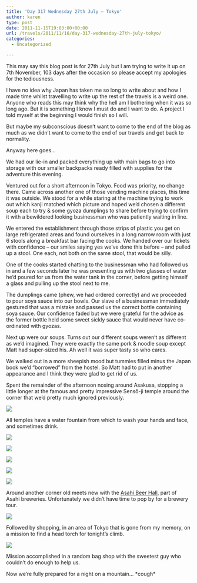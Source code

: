 ```yaml
---
title: 'Day 317 Wednesday 27th July – Tokyo'
author: karen
type: post
date: 2011-11-15T19:03:00+00:00
url: /travels/2011/11/16/day-317-wednesday-27th-july-tokyo/
categories:
  - Uncategorized

---
```

This may say this blog post is for 27th July but I am trying to write it up on 7th November, 103 days after the occasion so please accept my apologies for the tediousness.

I have no idea why Japan has taken me so long to write about and how I made time whilst travelling to write up the rest of the travels is a weird one. Anyone who reads this may think why the hell am I bothering when it was so long ago. But it is something I know I must do and I want to do. A project I told myself at the beginning I would finish so I will.

But maybe my subconscious doesn’t want to come to the end of the blog as much as we didn’t want to come to the end of our travels and get back to normality.

Anyway here goes…

We had our lie-in and packed everything up with main bags to go into storage with our smaller backpacks ready filled with supplies for the adventure this evening.

Ventured out for a short afternoon in Tokyo. Food was priority, no change there. Came across another one of those vending machine places, this time it was outside. We stood for a while staring at the machine trying to work out which kanji matched which picture and hoped we’d chosen a different soup each to try & some gyoza dumplings to share before trying to confirm it with a bewildered looking businessman who was patiently waiting in line.

We entered the establishment through those strips of plastic you get on large refrigerated areas and found ourselves in a long narrow room with just 6 stools along a breakfast bar facing the cooks. We handed over our tickets with confidence – our smiles saying yes we’ve done this before – and pulled up a stool. One each, not both on the same stool, that would be silly.

One of the cooks started chatting to the businessman who had followed us in and a few seconds later he was presenting us with two glasses of water he’d poured for us from the water tank in the corner, before getting himself a glass and pulling up the stool next to me.

The dumplings came (phew, we had ordered correctly) and we proceeded to pour soya sauce into our bowls. Our slave of a businessman immediately gestured that was a mistake and passed us the correct bottle containing soya sauce. Our confidence faded but we were grateful for the advice as the former bottle held some sweet sickly sauce that would never have co-ordinated with gyozas.

Next up were our soups. Turns out our different soups weren’t as different as we’d imagined. They were exactly the same pork & noodle soup except Matt had super-sized his. Ah well it was super tasty so who cares.

We walked out in a more sheepish mood but tummies filled minus the Japan book we’d “borrowed” from the hostel. So Matt had to put in another appearance and I think they were glad to get rid of us.

Spent the remainder of the afternoon nosing around Asakusa, stopping a little longer at the famous and pretty impressive Sensō-ji temple around the corner that we’d pretty much ignored previously.

![](/travels-wp-content/uploads/2011/11/P1080670.jpg)

All temples have a water fountain from which to wash your hands and face, and sometimes drink.

![](/travels-wp-content/uploads/2011/11/IMG_9723.jpg)

![](/travels-wp-content/uploads/2011/11/P1080672.jpg)

![](/travels-wp-content/uploads/2011/11/IMG_9726.jpg)

![](/travels-wp-content/uploads/2011/11/P1080673.jpg)

![](/travels-wp-content/uploads/2011/11/P1080714.jpg)

Around another corner old meets new with the [Asahi Beer Hall,][7] part of Asahi breweries. Unfortunately we didn’t have time to pop by for a brewery tour.

![](/travels-wp-content/uploads/2011/11/P1080675.jpg)

Followed by shopping, in an area of Tokyo that is gone from my memory, on a mission to find a head torch for tonight’s climb.

![](/travels-wp-content/uploads/2011/11/P1080718.jpg)

Mission accomplished in a random bag shop with the sweetest guy who couldn’t do enough to help us.

Now we’re fully prepared for a night on a mountain… \*cough\*

 [1]: http://www.mattburns.co.uk/travels/wp-content/uploads/2011/11/P1080670.jpg
 [2]: http://www.mattburns.co.uk/travels/wp-content/uploads/2011/11/IMG_9723.jpg
 [3]: http://www.mattburns.co.uk/travels/wp-content/uploads/2011/11/P1080672.jpg
 [4]: http://www.mattburns.co.uk/travels/wp-content/uploads/2011/11/IMG_9726.jpg
 [5]: http://www.mattburns.co.uk/travels/wp-content/uploads/2011/11/P1080673.jpg
 [6]: http://www.mattburns.co.uk/travels/wp-content/uploads/2011/11/P1080714.jpg
 [7]: http://en.wikipedia.org/wiki/Asahi_Beer_Hall
 [8]: http://www.mattburns.co.uk/travels/wp-content/uploads/2011/11/P1080675.jpg
 [9]: http://www.mattburns.co.uk/travels/wp-content/uploads/2011/11/P1080718.jpg